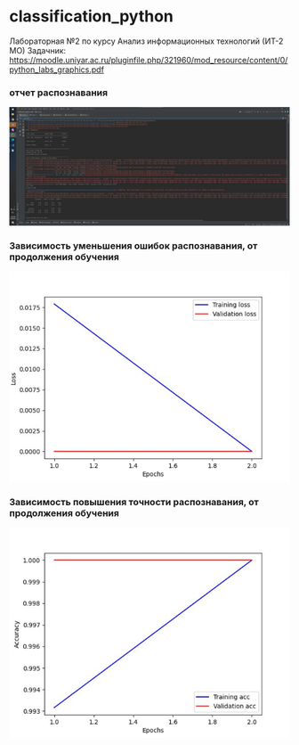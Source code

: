 # classification_python
Лабораторная №2 по курсу Анализ информационных технологий (ИТ-2 МО)
Задачник: https://moodle.uniyar.ac.ru/pluginfile.php/321960/mod_resource/content/0/python_labs_graphics.pdf

### отчет распознавания
![alt text](https://github.com/aiserrock/classification_python/blob/main/log.jpg) 

### Зависимость уменьшения ошибок распознавания, от продолжения обучения  
![alt text](https://github.com/aiserrock/classification_python/blob/main/epoch_losses.jpg) 
### Зависимость повышения точности распознавания, от продолжения обучения  
![alt text](https://github.com/aiserrock/classification_python/blob/main/epoch_acc.jpg) 
